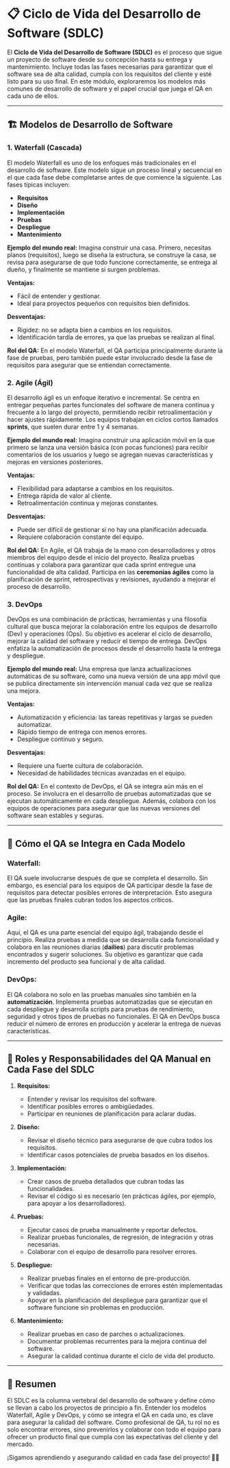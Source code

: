 # 📋 **Ciclo de Vida del Desarrollo de Software (SDLC)**

El **Ciclo de Vida del Desarrollo de Software (SDLC)** es el proceso que sigue un proyecto de software desde su concepción hasta su entrega y mantenimiento. Incluye todas las fases necesarias para garantizar que el software sea de alta calidad, cumpla con los requisitos del cliente y esté listo para su uso final. En este módulo, exploraremos los modelos más comunes de desarrollo de software y el papel crucial que juega el QA en cada uno de ellos.

---

## 🏗️ **Modelos de Desarrollo de Software**

### 1. **Waterfall (Cascada)**
El modelo Waterfall es uno de los enfoques más tradicionales en el desarrollo de software. Este modelo sigue un proceso lineal y secuencial en el que cada fase debe completarse antes de que comience la siguiente. Las fases típicas incluyen:

- **Requisitos**
- **Diseño**
- **Implementación**
- **Pruebas**
- **Despliegue**
- **Mantenimiento**

**Ejemplo del mundo real:** Imagina construir una casa. Primero, necesitas planos (requisitos), luego se diseña la estructura, se construye la casa, se revisa para asegurarse de que todo funcione correctamente, se entrega al dueño, y finalmente se mantiene si surgen problemas.

**Ventajas:**
- Fácil de entender y gestionar.
- Ideal para proyectos pequeños con requisitos bien definidos.

**Desventajas:**
- Rigidez: no se adapta bien a cambios en los requisitos.
- Identificación tardía de errores, ya que las pruebas se realizan al final.

**Rol del QA:** En el modelo Waterfall, el QA participa principalmente durante la fase de pruebas, pero también puede estar involucrado desde la fase de requisitos para asegurar que se entiendan correctamente.

### 2. **Agile (Ágil)**
El desarrollo ágil es un enfoque iterativo e incremental. Se centra en entregar pequeñas partes funcionales del software de manera continua y frecuente a lo largo del proyecto, permitiendo recibir retroalimentación y hacer ajustes rápidamente. Los equipos trabajan en ciclos cortos llamados **sprints**, que suelen durar entre 1 y 4 semanas.

**Ejemplo del mundo real:** Imagina construir una aplicación móvil en la que primero se lanza una versión básica (con pocas funciones) para recibir comentarios de los usuarios y luego se agregan nuevas características y mejoras en versiones posteriores.

**Ventajas:**
- Flexibilidad para adaptarse a cambios en los requisitos.
- Entrega rápida de valor al cliente.
- Retroalimentación continua y mejoras constantes.

**Desventajas:**
- Puede ser difícil de gestionar si no hay una planificación adecuada.
- Requiere colaboración constante del equipo.

**Rol del QA:** En Agile, el QA trabaja de la mano con desarrolladores y otros miembros del equipo desde el inicio del proyecto. Realiza pruebas continuas y colabora para garantizar que cada sprint entregue una funcionalidad de alta calidad. Participa en las **ceremonias ágiles** como la planificación de sprint, retrospectivas y revisiones, ayudando a mejorar el proceso de desarrollo.

### 3. **DevOps**
DevOps es una combinación de prácticas, herramientas y una filosofía cultural que busca mejorar la colaboración entre los equipos de desarrollo (Dev) y operaciones (Ops). Su objetivo es acelerar el ciclo de desarrollo, mejorar la calidad del software y reducir el tiempo de entrega. DevOps enfatiza la automatización de procesos desde el desarrollo hasta la entrega y despliegue.

**Ejemplo del mundo real:** Una empresa que lanza actualizaciones automáticas de su software, como una nueva versión de una app móvil que se publica directamente sin intervención manual cada vez que se realiza una mejora.

**Ventajas:**
- Automatización y eficiencia: las tareas repetitivas y largas se pueden automatizar.
- Rápido tiempo de entrega con menos errores.
- Despliegue continuo y seguro.

**Desventajas:**
- Requiere una fuerte cultura de colaboración.
- Necesidad de habilidades técnicas avanzadas en el equipo.

**Rol del QA:** En el contexto de DevOps, el QA se integra aún más en el proceso. Se involucra en el desarrollo de pruebas automatizadas que se ejecutan automáticamente en cada despliegue. Además, colabora con los equipos de operaciones para asegurar que las nuevas versiones del software sean estables y seguras.

---

## 🎯 **Cómo el QA se Integra en Cada Modelo**

### **Waterfall:**
El QA suele involucrarse después de que se completa el desarrollo. Sin embargo, es esencial para los equipos de QA participar desde la fase de requisitos para detectar posibles errores de interpretación. Esto asegura que las pruebas finales cubran todos los aspectos críticos.

### **Agile:**
Aquí, el QA es una parte esencial del equipo ágil, trabajando desde el principio. Realiza pruebas a medida que se desarrolla cada funcionalidad y colabora en las reuniones diarias (**dailies**) para discutir problemas encontrados y sugerir soluciones. Su objetivo es garantizar que cada incremento del producto sea funcional y de alta calidad.

### **DevOps:**
El QA colabora no solo en las pruebas manuales sino también en la **automatización**. Implementa pruebas automatizadas que se ejecutan en cada despliegue y desarrolla scripts para pruebas de rendimiento, seguridad y otros tipos de pruebas no funcionales. El QA en DevOps busca reducir el número de errores en producción y acelerar la entrega de nuevas características.

---

## 👥 **Roles y Responsabilidades del QA Manual en Cada Fase del SDLC**

1. **Requisitos:**
   - Entender y revisar los requisitos del software.
   - Identificar posibles errores o ambigüedades.
   - Participar en reuniones de planificación para aclarar dudas.

2. **Diseño:**
   - Revisar el diseño técnico para asegurarse de que cubra todos los requisitos.
   - Identificar casos potenciales de prueba basados en los diseños.

3. **Implementación:**
   - Crear casos de prueba detallados que cubran todas las funcionalidades.
   - Revisar el código si es necesario (en prácticas ágiles, por ejemplo, para apoyar a los desarrolladores).

4. **Pruebas:**
   - Ejecutar casos de prueba manualmente y reportar defectos.
   - Realizar pruebas funcionales, de regresión, de integración y otras necesarias.
   - Colaborar con el equipo de desarrollo para resolver errores.

5. **Despliegue:**
   - Realizar pruebas finales en el entorno de pre-producción.
   - Verificar que todas las correcciones de errores estén implementadas y validadas.
   - Apoyar en la planificación del despliegue para garantizar que el software funcione sin problemas en producción.

6. **Mantenimiento:**
   - Realizar pruebas en caso de parches o actualizaciones.
   - Documentar problemas recurrentes para la mejora continua del software.
   - Asegurar la calidad continua durante el ciclo de vida del producto.

---

## 📌 **Resumen**
El SDLC es la columna vertebral del desarrollo de software y define cómo se llevan a cabo los proyectos de principio a fin. Entender los modelos Waterfall, Agile y DevOps, y cómo se integra el QA en cada uno, es clave para asegurar la calidad del software. Como profesional de QA, tu rol no es solo encontrar errores, sino prevenirlos y colaborar con todo el equipo para ofrecer un producto final que cumpla con las expectativas del cliente y del mercado.

¡Sigamos aprendiendo y asegurando calidad en cada fase del proyecto! 🚀✨
